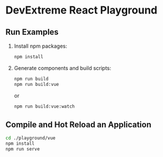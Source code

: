 # DevExtreme React Playground

## Run Examples

1. Install npm packages:

    ```bash
    npm install
    ```
2. Generate components and build scripts:

    ```bash
    npm run build
    npm run build:vue
    ```

    or

    ```bash
    npm run build:vue:watch
    ```

## Compile and Hot Reload an Application

```bash
cd ./playground/vue
npm install
npm run serve
```
